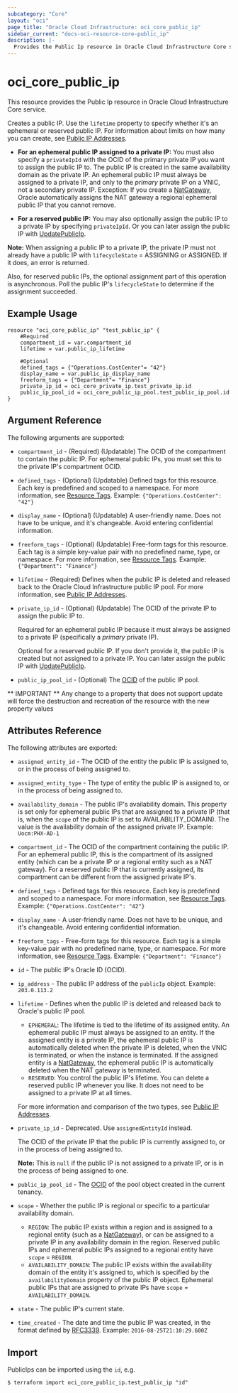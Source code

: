 ```yaml
---
subcategory: "Core"
layout: "oci"
page_title: "Oracle Cloud Infrastructure: oci_core_public_ip"
sidebar_current: "docs-oci-resource-core-public_ip"
description: |-
  Provides the Public Ip resource in Oracle Cloud Infrastructure Core service
---
```


# oci_core_public_ip
This resource provides the Public Ip resource in Oracle Cloud Infrastructure Core service.

Creates a public IP. Use the `lifetime` property to specify whether it's an ephemeral or
reserved public IP. For information about limits on how many you can create, see
[Public IP Addresses](https://docs.cloud.oracle.com/iaas/Content/Network/Tasks/managingpublicIPs.htm).

* **For an ephemeral public IP assigned to a private IP:** You must also specify a `privateIpId`
with the OCID of the primary private IP you want to assign the public IP to. The public IP is
created in the same availability domain as the private IP. An ephemeral public IP must always be
assigned to a private IP, and only to the *primary* private IP on a VNIC, not a secondary
private IP. Exception: If you create a [NatGateway](https://docs.cloud.oracle.com/iaas/api/#/en/iaas/20160918/NatGateway/), Oracle
automatically assigns the NAT gateway a regional ephemeral public IP that you cannot remove.

* **For a reserved public IP:** You may also optionally assign the public IP to a private
IP by specifying `privateIpId`. Or you can later assign the public IP with
[UpdatePublicIp](https://docs.cloud.oracle.com/iaas/api/#/en/iaas/20160918/PublicIp/UpdatePublicIp).

**Note:** When assigning a public IP to a private IP, the private IP must not already have
a public IP with `lifecycleState` = ASSIGNING or ASSIGNED. If it does, an error is returned.

Also, for reserved public IPs, the optional assignment part of this operation is
asynchronous. Poll the public IP's `lifecycleState` to determine if the assignment
succeeded.


## Example Usage

```hcl
resource "oci_core_public_ip" "test_public_ip" {
	#Required
	compartment_id = var.compartment_id
	lifetime = var.public_ip_lifetime

	#Optional
	defined_tags = {"Operations.CostCenter"= "42"}
	display_name = var.public_ip_display_name
	freeform_tags = {"Department"= "Finance"}
	private_ip_id = oci_core_private_ip.test_private_ip.id
	public_ip_pool_id = oci_core_public_ip_pool.test_public_ip_pool.id
}
```

## Argument Reference

The following arguments are supported:

* `compartment_id` - (Required) (Updatable) The OCID of the compartment to contain the public IP. For ephemeral public IPs, you must set this to the private IP's compartment OCID. 
* `defined_tags` - (Optional) (Updatable) Defined tags for this resource. Each key is predefined and scoped to a namespace. For more information, see [Resource Tags](https://docs.cloud.oracle.com/iaas/Content/General/Concepts/resourcetags.htm).  Example: `{"Operations.CostCenter": "42"}` 
* `display_name` - (Optional) (Updatable) A user-friendly name. Does not have to be unique, and it's changeable. Avoid entering confidential information. 
* `freeform_tags` - (Optional) (Updatable) Free-form tags for this resource. Each tag is a simple key-value pair with no predefined name, type, or namespace. For more information, see [Resource Tags](https://docs.cloud.oracle.com/iaas/Content/General/Concepts/resourcetags.htm).  Example: `{"Department": "Finance"}` 
* `lifetime` - (Required) Defines when the public IP is deleted and released back to the Oracle Cloud Infrastructure public IP pool. For more information, see [Public IP Addresses](https://docs.cloud.oracle.com/iaas/Content/Network/Tasks/managingpublicIPs.htm). 
* `private_ip_id` - (Optional) (Updatable) The OCID of the private IP to assign the public IP to.

	Required for an ephemeral public IP because it must always be assigned to a private IP (specifically a *primary* private IP).

	Optional for a reserved public IP. If you don't provide it, the public IP is created but not assigned to a private IP. You can later assign the public IP with [UpdatePublicIp](https://docs.cloud.oracle.com/iaas/api/#/en/iaas/20160918/PublicIp/UpdatePublicIp). 
* `public_ip_pool_id` - (Optional) The [OCID](https://docs.cloud.oracle.com/iaas/Content/General/Concepts/identifiers.htm) of the public IP pool.


** IMPORTANT **
Any change to a property that does not support update will force the destruction and recreation of the resource with the new property values

## Attributes Reference

The following attributes are exported:

* `assigned_entity_id` - The OCID of the entity the public IP is assigned to, or in the process of being assigned to. 
* `assigned_entity_type` - The type of entity the public IP is assigned to, or in the process of being assigned to. 
* `availability_domain` - The public IP's availability domain. This property is set only for ephemeral public IPs that are assigned to a private IP (that is, when the `scope` of the public IP is set to AVAILABILITY_DOMAIN). The value is the availability domain of the assigned private IP.  Example: `Uocm:PHX-AD-1` 
* `compartment_id` - The OCID of the compartment containing the public IP. For an ephemeral public IP, this is the compartment of its assigned entity (which can be a private IP or a regional entity such as a NAT gateway). For a reserved public IP that is currently assigned, its compartment can be different from the assigned private IP's. 
* `defined_tags` - Defined tags for this resource. Each key is predefined and scoped to a namespace. For more information, see [Resource Tags](https://docs.cloud.oracle.com/iaas/Content/General/Concepts/resourcetags.htm).  Example: `{"Operations.CostCenter": "42"}` 
* `display_name` - A user-friendly name. Does not have to be unique, and it's changeable. Avoid entering confidential information. 
* `freeform_tags` - Free-form tags for this resource. Each tag is a simple key-value pair with no predefined name, type, or namespace. For more information, see [Resource Tags](https://docs.cloud.oracle.com/iaas/Content/General/Concepts/resourcetags.htm).  Example: `{"Department": "Finance"}` 
* `id` - The public IP's Oracle ID (OCID).
* `ip_address` - The public IP address of the `publicIp` object.  Example: `203.0.113.2` 
* `lifetime` - Defines when the public IP is deleted and released back to Oracle's public IP pool.
	* `EPHEMERAL`: The lifetime is tied to the lifetime of its assigned entity. An ephemeral public IP must always be assigned to an entity. If the assigned entity is a private IP, the ephemeral public IP is automatically deleted when the private IP is deleted, when the VNIC is terminated, or when the instance is terminated. If the assigned entity is a [NatGateway](https://docs.cloud.oracle.com/iaas/api/#/en/iaas/20160918/NatGateway/), the ephemeral public IP is automatically deleted when the NAT gateway is terminated.
	* `RESERVED`: You control the public IP's lifetime. You can delete a reserved public IP whenever you like. It does not need to be assigned to a private IP at all times.

	For more information and comparison of the two types, see [Public IP Addresses](https://docs.cloud.oracle.com/iaas/Content/Network/Tasks/managingpublicIPs.htm). 
* `private_ip_id` - Deprecated. Use `assignedEntityId` instead.

	The OCID of the private IP that the public IP is currently assigned to, or in the process of being assigned to.

	**Note:** This is `null` if the public IP is not assigned to a private IP, or is in the process of being assigned to one. 
* `public_ip_pool_id` - The [OCID](https://docs.cloud.oracle.com/iaas/Content/General/Concepts/identifiers.htm) of the pool object created in the current tenancy.
* `scope` - Whether the public IP is regional or specific to a particular availability domain.
	* `REGION`: The public IP exists within a region and is assigned to a regional entity (such as a [NatGateway](https://docs.cloud.oracle.com/iaas/api/#/en/iaas/20160918/NatGateway/)), or can be assigned to a private IP in any availability domain in the region. Reserved public IPs and ephemeral public IPs assigned to a regional entity have `scope` = `REGION`.
	* `AVAILABILITY_DOMAIN`: The public IP exists within the availability domain of the entity it's assigned to, which is specified by the `availabilityDomain` property of the public IP object. Ephemeral public IPs that are assigned to private IPs have `scope` = `AVAILABILITY_DOMAIN`. 
* `state` - The public IP's current state.
* `time_created` - The date and time the public IP was created, in the format defined by [RFC3339](https://tools.ietf.org/html/rfc3339).  Example: `2016-08-25T21:10:29.600Z` 

## Import

PublicIps can be imported using the `id`, e.g.

```
$ terraform import oci_core_public_ip.test_public_ip "id"
```

